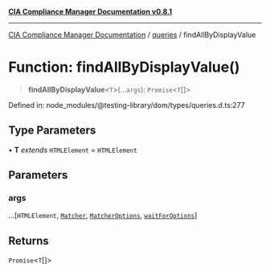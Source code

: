 [**CIA Compliance Manager Documentation v0.8.1**](../../../README.md)

***

[CIA Compliance Manager Documentation](../../../globals.md) / [queries](../README.md) / findAllByDisplayValue

# Function: findAllByDisplayValue()

> **findAllByDisplayValue**\<`T`\>(...`args`): `Promise`\<`T`[]\>

Defined in: node\_modules/@testing-library/dom/types/queries.d.ts:277

## Type Parameters

• **T** *extends* `HTMLElement` = `HTMLElement`

## Parameters

### args

...\[`HTMLElement`, [`Matcher`](../../../type-aliases/Matcher.md), [`MatcherOptions`](../../../interfaces/MatcherOptions.md), [`waitForOptions`](../../../interfaces/waitForOptions.md)\]

## Returns

`Promise`\<`T`[]\>
